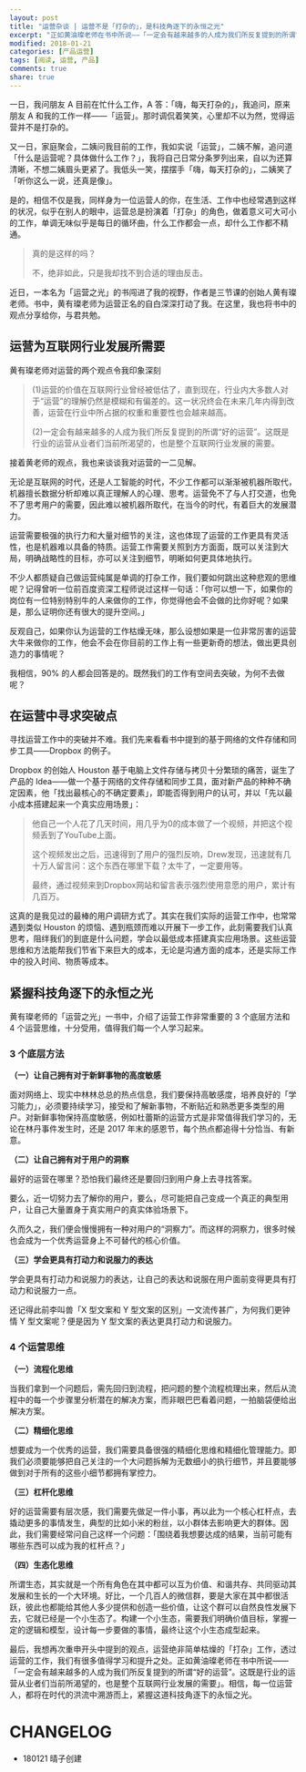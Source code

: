```yaml
---
layout: post
title: "运营杂谈 | 运营不是「打杂的」，是科技角逐下的永恒之光"
excerpt: "正如黄油璨老师在书中所说——「一定会有越来越多的人成为我们所反复提到的所谓“好的运营”。这既是行业的运营从业者们当前所渴望的，也是整个互联网行业发展的需要」。相信，每一位运营人，都将在时代的洪流中溯游而上，紧握这道科技角逐下的永恒之光。"
modified: 2018-01-21
categories: [产品运营]
tags: [阅读, 运营, 产品]
comments: true
share: true
---
```


一日，我问朋友 A 目前在忙什么工作，A 答：「嗨，每天打杂的」，我追问，原来朋友 A 和我的工作一样——「运营」。那时调侃着笑笑，心里却不以为然，觉得运营并不是打杂的。

又一日，家庭聚会，二姨问我目前的工作，我如实说「运营」，二姨不解，追问道「什么是运营呢？具体做什么工作？」，我将自己日常分条罗列出来，自以为还算清晰，不想二姨眉头更紧了。我低头一笑，摆摆手「嗨，每天打杂的」，二姨笑了「听你这么一说，还真是像」。

是的，相信不仅是我，同样身为一位运营人的你，在生活、工作中也经常遇到这样的状况，似乎在别人的眼中，运营总是扮演着「打杂」的角色，做着意义可大可小的工作，单调无味似乎是每日的循环曲，什么工作都会一点，却什么工作都不精通。

> 真的是这样的吗？
> 
> 不，绝非如此，只是我却找不到合适的理由反击。

近日，一本名为「运营之光」的书闯进了我的视野，作者是三节课的创始人黄有璨老师。书中，黄有璨老师为运营正名的自白深深打动了我。在这里，我也将书中的观点分享给你，与君共勉。

## 运营为互联网行业发展所需要

黄有璨老师对运营的两个观点令我印象深刻

> (1)运营的价值在互联网行业曾经被低估了，直到现在，行业内大多数人对于“运营”的理解仍然是模糊和有偏差的。这一状况终会在未来几年内得到改善，运营在行业中所占据的权重和重要性也会越来越高。 
> 
> (2)一定会有越来越多的人成为我们所反复提到的所谓“好的运营”。这既是行业的运营从业者们当前所渴望的，也是整个互联网行业发展的需要。

接着黄老师的观点，我也来谈谈我对运营的一二见解。

无论是互联网的时代，还是人工智能的时代，不少工作都可以渐渐被机器所取代，机器擅长数据分析却难以真正理解人的心理、思考。运营免不了与人打交道，也免不了思考用户的需要，因此难以被机器所取代，在当今的时代，有着巨大的发展潜力。

运营需要极强的执行力和大量对细节的关注，这也体现了运营的工作更具有灵活性，也是机器难以具备的特质。运营工作需要关照到方方面面，既可以关注到大局，明确战略性的目标，亦可以关注到细节，明晰如何更具体地执行。

不少人都质疑自己做运营纯属是单调的打杂工作，我们要如何跳出这种悲观的思维呢？记得曾听一位前百度资深工程师说过这样一句话：「你可以想一下，如果你的岗位有一位特别特别牛的人来做你的工作，你觉得他会不会做的比你好呢？如果是，那么证明你还有很大的提升空间。」

反观自己，如果你认为运营的工作枯燥无味，那么设想如果是一位非常厉害的运营大牛来做你的工作，他会不会在你目前的工作上有一些更新奇的想法，做出更具创造力的事情呢？

我相信，90% 的人都会回答是的。既然我们的工作有空间去突破，为何不去做呢？

## 在运营中寻求突破点

寻找运营工作中的突破并不难。我们先来看看书中提到的基于网络的文件存储和同步工具——Dropbox 的例子。

Dropbox 的创始人 Houston 基于电脑上文件存储与拷贝十分繁琐的痛苦，诞生了产品的 Idea——做一个基于网络的文件存储和同步工具，面对新产品的种种不确定因素，他「找出最核心的不确定要素」，即能否得到用户的认可，并以「先以最小成本搭建起来一个真实应用场景」：
 
> 他自己一个人花了几天时间，用几乎为0的成本做了一个视频，并把这个视频丢到了YouTube上面。
> 
> 这个视频发出之后，迅速得到了用户的强烈反响，Drew发现，迅速就有几十万人留言问：这个东西在哪里下载？太牛了，一定要用等。
> 
> 最终，通过视频来到Dropbox网站和留言表示强烈使用意愿的用户，累计有几百万。

这真的是我见过的最棒的用户调研方式了。其实在我们实际的运营工作中，也常常遇到类似 Houston 的烦恼、遇到瓶颈而难以开展下一步工作，此刻需要我们认真思考，阻绊我们的到底是什么问题，学会以最低成本搭建真实应用场景。这些运营思维和方法能帮我们节省下来巨大的成本，无论是沟通方面的成本，还是实际工作中的投入时间、物质等成本。

## 紧握科技角逐下的永恒之光

黄有璨老师的「运营之光」一书中，介绍了运营工作非常重要的 3 个底层方法和 4 个运营思维，十分受用，值得我们每一个人学习起来。

### 3 个底层方法

**（一）让自己拥有对于新鲜事物的高度敏感**

面对网络上、现实中林林总总的热点信息，我们要保持高敏感度，培养良好的「学习能力」，必须要持续学习，接受和了解新事物，不断贴近和熟悉更多类型的用户。对新鲜事物保持高度敏感，例如杜蕾斯的运营方式是非常值得我们学习的，无论在林丹事件发生时，还是 2017 年末的感恩节，每个热点都追得十分恰当、有新意。

**（二）让自己拥有对于用户的洞察**

最好的运营在哪里？恐怕我们最终还是要回归到用户身上去寻找答案。

要么，近一切努力去了解你的用户，要么，尽可能把自己变成一个真正的典型用户，让自己大量置身于真实用户的真实体验场景下。

久而久之，我们便会慢慢拥有一种对用户的“洞察力”。而这样的洞察力，很多时候也会成为一个优秀运营身上不可替代的核心价值。

**（三）学会更具有打动力和说服力的表达**

学会更具有打动力和说服力的表达，让自己的表达和说服在用户面前变得更具有打动力和说服力一点。

还记得此前李叫兽「X 型文案和 Y 型文案的区别」一文流传甚广，为何我们更钟情 Y 型文案呢？便是因为 Y 型文案的表达更具打动力和说服力。

### 4 个运营思维

**（一）流程化思维**

当我们拿到一个问题后，需先回归到流程，把问题的整个流程梳理出来，然后从流程中的每一个步骤里分析潜在的解决方案，而非眼巴巴看着问题，一拍脑袋便给出解决方案。

**（二）精细化思维**

想要成为一个优秀的运营，我们需要具备很强的精细化思维和精细化管理能力。即我们必须要能够把自己关注的一个大问题拆解为无数细小的执行细节，并且要能够做到对于所有的这些小细节都拥有掌控力。

**（三）杠杆化思维**

好的运营需要有层次感，我们需要先做足一件小事，再以此为一个核心杠杆点，去撬动更多的事情发生，典型的比如小米的粉丝，以小群体去影响更大的群体。因此，我们需要经常问自己这样一个问题：「围绕着我想要达成的结果，当前可能有哪些东西可以成为我的杠杆点？」

**（四）生态化思维**

所谓生态，其实就是一个所有角色在其中都可以互为价值、和谐共存、共同驱动其发展和生长的一个大环境。好比，一个几百人的微信群，要是大家在其中都很活跃，彼此也都能给其他人多少提供和创造一些价值，让这个群可以自然良性发展下去，它就已经是一个小生态了。构建一个小生态，需要我们明确价值目标，掌握一定的逻辑和模型，设计每一步要做的事情，最终让这个小生态成型起来。

最后，我想再次重申开头中提到的观点，运营绝非简单枯燥的「打杂」工作，透过运营的工作，我们有很多值得学习和提升之处。正如黄油璨老师在书中所说——「一定会有越来越多的人成为我们所反复提到的所谓“好的运营”。这既是行业的运营从业者们当前所渴望的，也是整个互联网行业发展的需要」。相信，每一位运营人，都将在时代的洪流中溯游而上，紧握这道科技角逐下的永恒之光。

# CHANGELOG

- 180121 晴子创建